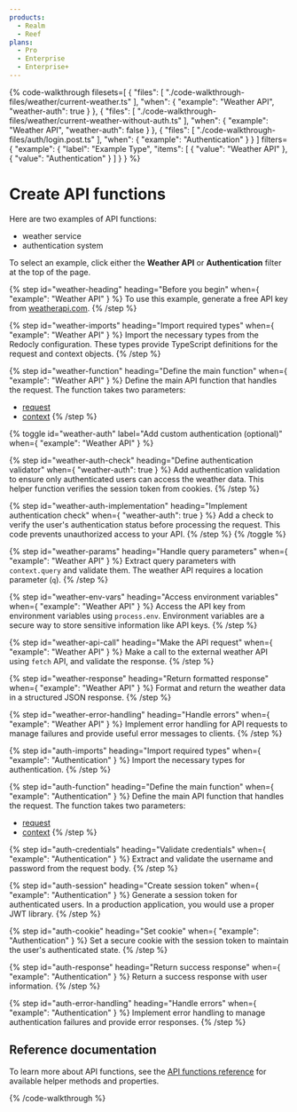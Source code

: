 ```yaml
---
products:
  - Realm
  - Reef
plans:
  - Pro
  - Enterprise
  - Enterprise+
---
```


{% code-walkthrough
  filesets=[
    {
      "files": [
        "./code-walkthrough-files/weather/current-weather.ts"
      ],
      "when": { "example": "Weather API", "weather-auth": true }
    },
    {
      "files": [
        "./code-walkthrough-files/weather/current-weather-without-auth.ts"
      ],
      "when": { "example": "Weather API", "weather-auth": false }
    },
    {
      "files": [
        "./code-walkthrough-files/auth/login.post.ts"
      ],
      "when": { "example": "Authentication" }
    }
  ]
  filters={
    "example": {
      "label": "Example Type",
      "items": [
        { "value": "Weather API" },
        { "value": "Authentication" }
      ]
    }
  }
%}

# Create API functions

Here are two examples of API functions:
- weather service
- authentication system

To select an example, click either the **Weather API** or **Authentication** filter at the top of the page.

{% step id="weather-heading" heading="Before you begin" when={ "example": "Weather API" } %}
To use this example, generate a free API key from <a href="https://www.weatherapi.com/" target="_blank" rel="noopener noreferrer">weatherapi.com</a>.
{% /step %}

{% step id="weather-imports" heading="Import required types" when={ "example": "Weather API" } %}
Import the necessary types from the Redocly configuration.
These types provide TypeScript definitions for the request and context objects.
{% /step %}

{% step id="weather-function" heading="Define the main function" when={ "example": "Weather API" } %}
Define the main API function that handles the request.
The function takes two parameters:
- <a href="https://developer.mozilla.org/en-US/docs/Web/API/Request" target="_blank" rel="noopener noreferrer">request</a>
- <a href="./api-functions-reference#context" target="_blank" rel="noopener noreferrer">context</a>
{% /step %}

{% toggle id="weather-auth" label="Add custom authentication (optional)" when={ "example": "Weather API" } %}

  {% step id="weather-auth-check" heading="Define authentication validator" when={ "weather-auth": true } %}
  Add authentication validation to ensure only authenticated users can access the weather data.
  This helper function verifies the session token from cookies.
  {% /step %}
  
  {% step id="weather-auth-implementation" heading="Implement authentication check" when={ "weather-auth": true } %}
  Add a check to verify the user's authentication status before processing the request.
  This code prevents unauthorized access to your API.
  {% /step %}
{% /toggle %}

{% step id="weather-params" heading="Handle query parameters" when={ "example": "Weather API" } %}
Extract query parameters with `context.query` and validate them.
The weather API requires a location parameter (`q`).
{% /step %}

{% step id="weather-env-vars" heading="Access environment variables" when={ "example": "Weather API" } %}
Access the API key from environment variables using `process.env`.
Environment variables are a secure way to store sensitive information like API keys.
{% /step %}

{% step id="weather-api-call" heading="Make the API request" when={ "example": "Weather API" } %}
Make a call to the external weather API using `fetch` API, and validate the response.
{% /step %}

{% step id="weather-response" heading="Return formatted response" when={ "example": "Weather API" } %}
Format and return the weather data in a structured JSON response.
{% /step %}

{% step id="weather-error-handling" heading="Handle errors" when={ "example": "Weather API" } %}
Implement error handling for API requests to manage failures and provide useful error messages to clients.
{% /step %}

{% step id="auth-imports" heading="Import required types" when={ "example": "Authentication" } %}
Import the necessary types for authentication.
{% /step %}

{% step id="auth-function" heading="Define the main function" when={ "example": "Authentication" } %}
Define the main API function that handles the request.
The function takes two parameters:
- <a href="https://developer.mozilla.org/en-US/docs/Web/API/Request" target="_blank" rel="noopener noreferrer">request</a>
- <a href="./api-functions-reference#context" target="_blank" rel="noopener noreferrer">context</a>
{% /step %}

{% step id="auth-credentials" heading="Validate credentials" when={ "example": "Authentication" } %}
Extract and validate the username and password from the request body.
{% /step %}

{% step id="auth-session" heading="Create session token" when={ "example": "Authentication" } %}
Generate a session token for authenticated users.
In a production application, you would use a proper JWT library.
{% /step %}

{% step id="auth-cookie" heading="Set cookie" when={ "example": "Authentication" } %}
Set a secure cookie with the session token to maintain the user's authenticated state.
{% /step %}

{% step id="auth-response" heading="Return success response" when={ "example": "Authentication" } %}
Return a success response with user information.
{% /step %}

{% step id="auth-error-handling" heading="Handle errors" when={ "example": "Authentication" } %}
Implement error handling to manage authentication failures and provide error responses.
{% /step %}

## Reference documentation

To learn more about API functions, see the [API functions reference](./api-functions-reference.md) for available helper methods and properties.

{% /code-walkthrough %}
